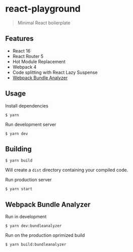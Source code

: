 # react-playground

> Minimal React boilerplate

## Features

- React 16
- React Router 5
- Hot Module Replacement
- Webpack 4
- Code splitting with React Lazy Suspense
- [Webpack Bundle Analyzer](https://github.com/th0r/webpack-bundle-analyzer)

## Usage

Install dependencies

```
$ yarn
```

Run development server

```
$ yarn dev
```

## Building

```
$ yarn build
```

Will create a `dist` directory containing your compiled code.

Run production server

```
$ yarn start
```

## Webpack Bundle Analyzer

Run in development

```
$ yarn dev:bundleanalyzer
```

Run on the production oprimized build

```
$ yarn build:bundleanalyzer
```
